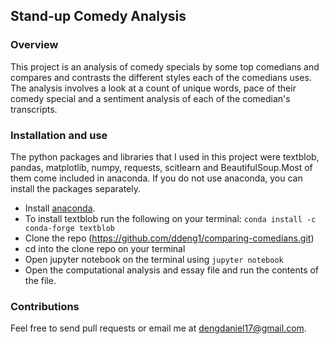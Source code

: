 ## Stand-up Comedy Analysis
### Overview
This project is an analysis of comedy specials by some top comedians and compares and contrasts the different styles each of the comedians uses. The analysis involves a look at a count of unique words, pace of their comedy special and a sentiment analysis of each of the comedian's transcripts.

### Installation and use
The python packages and libraries that I used in this project were textblob, pandas, matplotlib, numpy, requests, scitlearn and BeautifulSoup.Most of them come included in anaconda. If you do not use anaconda, you can install the packages separately.

* Install [anaconda](https://docs.anaconda.com/anaconda/install/linux/).
* To install textblob run the following on your terminal:
``` conda install -c conda-forge textblob ```
* Clone the repo (https://github.com/ddeng1/comparing-comedians.git)
* cd into the clone repo on your terminal
* Open jupyter notebook on the terminal using ``` jupyter notebook  ```
* Open the computational analysis and essay file and run the contents of the file.

### Contributions
Feel free to  send pull requests or email me at dengdaniel17@gmail.com.




